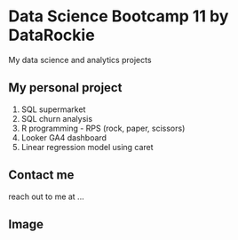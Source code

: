 # Data Science Bootcamp 11 by DataRockie
My data science and analytics projects

## My personal project

1. SQL supermarket
2. SQL churn analysis
3. R programming - RPS (rock, paper, scissors)
4. Looker GA4 dashboard
5. Linear regression model using caret

## Contact me
reach out to me at ...

## Image
